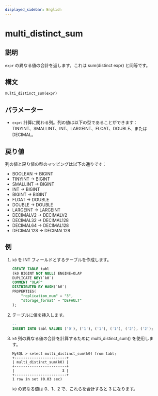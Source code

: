 ```yaml
---
displayed_sidebar: English
---
```


# multi_distinct_sum

## 説明

`expr` の異なる値の合計を返します。これは sum(distinct expr) と同等です。

## 構文

```Haskell
multi_distinct_sum(expr)
```

## パラメーター

- `expr`: 計算に関わる列。列の値は以下の型であることができます：TINYINT、SMALLINT、INT、LARGEINT、FLOAT、DOUBLE、または DECIMAL。

## 戻り値

列の値と戻り値の型のマッピングは以下の通りです：

- BOOLEAN -> BIGINT
- TINYINT -> BIGINT
- SMALLINT -> BIGINT
- INT -> BIGINT
- BIGINT -> BIGINT
- FLOAT -> DOUBLE
- DOUBLE -> DOUBLE
- LARGEINT -> LARGEINT
- DECIMALV2 -> DECIMALV2
- DECIMAL32 -> DECIMAL128
- DECIMAL64 -> DECIMAL128
- DECIMAL128 -> DECIMAL128

## 例

1. `k0` を INT フィールドとするテーブルを作成します。

    ```sql
    CREATE TABLE tabl
    (k0 BIGINT NOT NULL) ENGINE=OLAP
    DUPLICATE KEY(`k0`)
    COMMENT "OLAP"
    DISTRIBUTED BY HASH(`k0`)
    PROPERTIES(
        "replication_num" = "3",
        "storage_format" = "DEFAULT"
    );
    ```

2. テーブルに値を挿入します。

    ```sql
    -- 
    INSERT INTO tabl VALUES ('0'), ('1'), ('1'), ('1'), ('2'), ('2');
    ```

3. `k0` 列の異なる値の合計を計算するために multi_distinct_sum() を使用します。

    ```plain text
    MySQL > select multi_distinct_sum(k0) from tabl;
    +------------------------+
    | multi_distinct_sum(k0) |
    +------------------------+
    |                      3 |
    +------------------------+
    1 row in set (0.03 sec)
    ```

    `k0` の異なる値は 0、1、2 で、これらを合計すると 3 になります。
